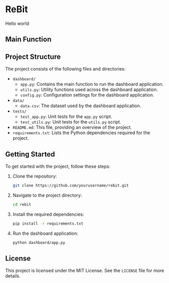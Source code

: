 # ReBit

Hello world
## Main Function

## Project Structure

The project consists of the following files and directories:

- `dashboard/`
    - `app.py`: Contains the main function to run the dashboard application.
    - `utils.py`: Utility functions used across the dashboard application.
    - `config.py`: Configuration settings for the dashboard application.
- `data/`
    - `data.csv`: The dataset used by the dashboard application.
- `tests/`
    - `test_app.py`: Unit tests for the `app.py` script.
    - `test_utils.py`: Unit tests for the `utils.py` script.
- `README.md`: This file, providing an overview of the project.
- `requirements.txt`: Lists the Python dependencies required for the project.

## Getting Started

To get started with the project, follow these steps:

1. Clone the repository:
     ```sh
     git clone https://github.com/yourusername/rebit.git
     ```
2. Navigate to the project directory:
     ```sh
     cd rebit
     ```
3. Install the required dependencies:
     ```sh
     pip install -r requirements.txt
     ```
4. Run the dashboard application:
     ```sh
     python dashboard/app.py
     ```
     
## License

This project is licensed under the MIT License. See the `LICENSE` file for more details.